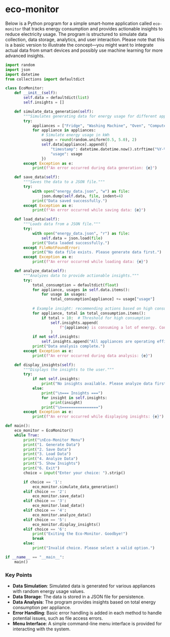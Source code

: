 # eco-monitor

Below is a Python program for a simple smart-home application called `eco-monitor` that tracks energy consumption and provides actionable insights to reduce electricity usage. The program is structured to simulate data collection, data storage, analytics, and user interaction. Please note that this is a basic version to illustrate the concept—you might want to integrate actual data from smart devices and possibly use machine learning for more advanced insights.

```python
import random
import json
import datetime
from collections import defaultdict

class EcoMonitor:
    def __init__(self):
        self.data = defaultdict(list)
        self.insights = []

    def simulate_data_generation(self):
        """Simulates generating data for energy usage for different appliances."""
        try:
            appliances = ["Fridge", "Washing Machine", "Oven", "Computer", "Air Conditioner"]
            for appliance in appliances:
                # Simulate energy usage in kWh
                usage = round(random.uniform(0.5, 5.0), 2)
                self.data[appliance].append({
                    "timestamp": datetime.datetime.now().strftime("%Y-%m-%d %H:%M:%S"),
                    "usage": usage
                })
        except Exception as e:
            print(f"An error occurred during data generation: {e}")

    def save_data(self):
        """Saves the data to a JSON file."""
        try:
            with open("energy_data.json", "w") as file:
                json.dump(self.data, file, indent=4)
            print("Data saved successfully.")
        except Exception as e:
            print(f"An error occurred while saving data: {e}")

    def load_data(self):
        """Loads data from a JSON file."""
        try:
            with open("energy_data.json", "r") as file:
                self.data = json.load(file)
            print("Data loaded successfully.")
        except FileNotFoundError:
            print("No data file exists. Please generate data first.")
        except Exception as e:
            print(f"An error occurred while loading data: {e}")

    def analyze_data(self):
        """Analyzes data to provide actionable insights."""
        try:
            total_consumption = defaultdict(float)
            for appliance, usages in self.data.items():
                for usage in usages:
                    total_consumption[appliance] += usage["usage"]
            
            # Example insight: recommending actions based on high consumption
            for appliance, total in total_consumption.items():
                if total > 10:  # Threshold for high consumption
                    self.insights.append(
                        f"{appliance} is consuming a lot of energy. Consider using it more efficiently."
                    )
            if not self.insights:
                self.insights.append("All appliances are operating efficiently.")
            print("Data analysis complete.")
        except Exception as e:
            print(f"An error occurred during data analysis: {e}")

    def display_insights(self):
        """Displays the insights to the user."""
        try:
            if not self.insights:
                print("No insights available. Please analyze data first.")
            else:
                print("\n=== Insights ===")
                for insight in self.insights:
                    print(insight)
                print("\n================")
        except Exception as e:
            print(f"An error occurred while displaying insights: {e}")

def main():
    eco_monitor = EcoMonitor()
    while True:
        print("\nEco-Monitor Menu")
        print("1. Generate Data")
        print("2. Save Data")
        print("3. Load Data")
        print("4. Analyze Data")
        print("5. Show Insights")
        print("6. Exit")
        choice = input("Enter your choice: ").strip()

        if choice == '1':
            eco_monitor.simulate_data_generation()
        elif choice == '2':
            eco_monitor.save_data()
        elif choice == '3':
            eco_monitor.load_data()
        elif choice == '4':
            eco_monitor.analyze_data()
        elif choice == '5':
            eco_monitor.display_insights()
        elif choice == '6':
            print("Exiting the Eco-Monitor. Goodbye!")
            break
        else:
            print("Invalid choice. Please select a valid option.")

if __name__ == "__main__":
    main()
```

### Key Points
- **Data Simulation**: Simulated data is generated for various appliances with random energy usage values.
- **Data Storage**: The data is stored in a JSON file for persistence.
- **Data Analysis**: The program provides insights based on total energy consumption per appliance.
- **Error Handling**: Basic error handling is added in each method to handle potential issues, such as file access errors.
- **Menu Interface**: A simple command-line menu interface is provided for interacting with the system.